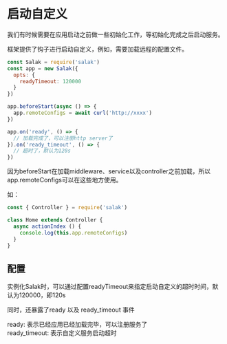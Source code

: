 # 启动自定义

我们有时候需要在应用启动之前做一些初始化工作，等初始化完成之后启动服务。

框架提供了钩子进行启动自定义，例如，需要加载远程的配置文件。

```javascript
const Salak = require('salak')
const app = new Salak({
  opts: {
    readyTimeout: 120000
  }
})

app.beforeStart(async () => {
  app.remoteConfigs = await curl('http://xxxx')
})

app.on('ready', () => {
  // 加载完成了，可以注册http server了
}).on('ready_timeout', () => {
  // 超时了，默认为120s
})
```

因为beforeStart在加载middleware、service以及controller之前加载，所以app.remoteConfigs可以在这些地方使用。

如：

```javascript
const { Controller } = require('salak')

class Home extends Controller {
  async actionIndex () {
    console.log(this.app.remoteConfigs)
  }
}
```

## 配置

实例化Salak时，可以通过配置readyTimeout来指定启动自定义的超时时间，默认为120000，即120s

同时，还暴露了ready 以及 ready_timeout 事件

ready: 表示已经应用已经加载完毕，可以注册服务了  
ready_timeout: 表示自定义服务启动超时
